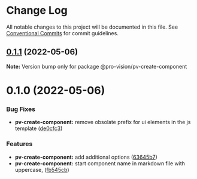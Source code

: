 # Change Log

All notable changes to this project will be documented in this file.
See [Conventional Commits](https://conventionalcommits.org) for commit guidelines.

## [0.1.1](https://github.com/pro-vision/fe-tools/compare/@pro-vision/pv-create-component@0.1.0...@pro-vision/pv-create-component@0.1.1) (2022-05-06)

**Note:** Version bump only for package @pro-vision/pv-create-component





# 0.1.0 (2022-05-06)


### Bug Fixes

* **pv-create-component:** remove obsolate prefix for ui elements in the js template ([de0cfc3](https://github.com/pro-vision/fe-tools/commit/de0cfc33c5bc3e976ed3d71bbad2fa60ed4d2a95))


### Features

* **pv-create-component:** add additional options ([63645b7](https://github.com/pro-vision/fe-tools/commit/63645b785265e4fe850dd66c3be0b8edddff9202))
* **pv-create-component:** start component name in markdown file with uppercase, ([fb545cb](https://github.com/pro-vision/fe-tools/commit/fb545cb2740e7a142ed65eafb2df7dbf9c4cf818))
